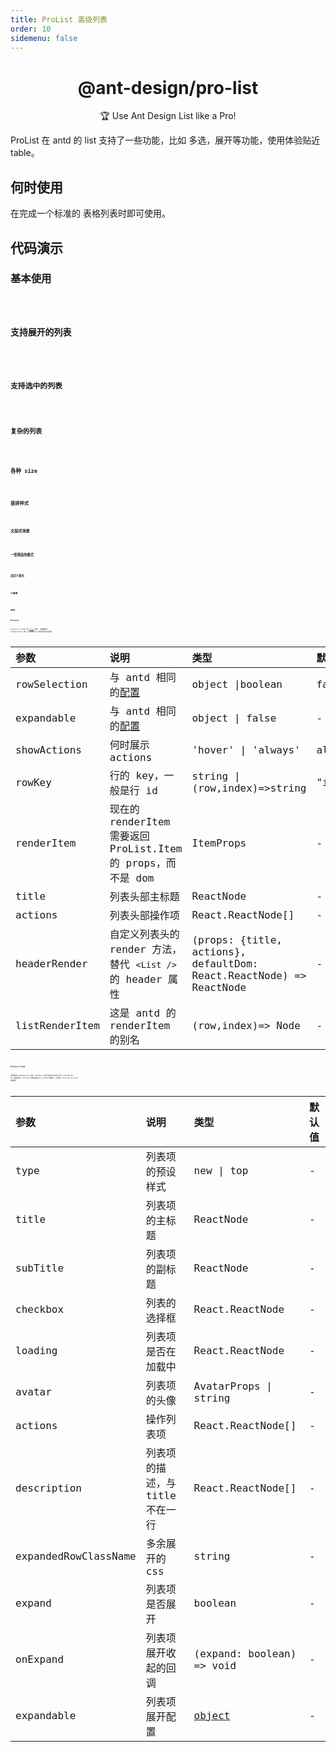 ```yaml
---
title: ProList 高级列表
order: 10
sidemenu: false
---
```


<h1 align="center">@ant-design/pro-list</h1>

<div align="center">

🏆 Use Ant Design List like a Pro!

</div>

ProList 在 antd 的 list 支持了一些功能，比如 多选，展开等功能，使用体验贴近 table。

## 何时使用

在完成一个标准的 表格列表时即可使用。

## 代码演示

### 基本使用

<code src="./demo/base.tsx" />

### 支持展开的列表

<code src="./demo/expand.tsx" />

### 支持选中的列表

<code src="./demo/selectedRow.tsx" />

### 复杂的列表

<code src="./demo/complex.tsx" />

### 各种 size

<code src="./demo/size.tsx" />

### 竖排样式

<code src="./demo/layout.tsx" />

### 文段式场景

<code src="./demo/group.tsx" />

### 一些预设的模式

<code src="./demo/special.tsx" />

### 自定义表头

<code src="./demo/headerRender.tsx" />

### 小菜单

<code src="./demo/minMenu.tsx" />

## API

### ProList

ProList 与 antd 的 [List](https://ant.design/components/list-cn/) 相比，主要增加了 rowSelection 和 expandable 来支持选中与筛选

| 参数 | 说明 | 类型 | 默认值 |
| :-- | :-- | :-- | :-- |
| rowSelection | 与 antd 相同的[配置](https://ant.design/components/table-cn/#rowSelection) | object \|boolean | false |
| expandable | 与 antd 相同的[配置](https://ant.design/components/table-cn/#expandable) | object \| false | - |
| showActions | 何时展示 actions | 'hover' \| 'always' | always |
| rowKey | 行的 key，一般是行 id | string \| (row,index)=>string | "id" |
| renderItem | 现在的 renderItem 需要返回 ProList.Item 的 props，而不是 dom | ItemProps | - |
| title | 列表头部主标题 | ReactNode | - |
| actions | 列表头部操作项 | React.ReactNode[] | - |
| headerRender | 自定义列表头的 render 方法，替代 `<List />` 的 header 属性 | (props: {title, actions}, defaultDom: React.ReactNode) => ReactNode | - |
| listRenderItem | 这是 antd 的 renderItem 的别名 | (row,index)=> Node | - |

### ProList.Item

如果你的 dataSource 包含 children，我们会将其打平传入到 renderItem 中，但是包含 children 的项会转化了 group 的样式，只支持 title 和 actions 的属性。

| 参数 | 说明 | 类型 | 默认值 |
| :-- | :-- | :-- | :-- |
| type | 列表项的预设样式 | new \| top | - |
| title | 列表项的主标题 | ReactNode | - |
| subTitle | 列表项的副标题 | ReactNode | - |
| checkbox | 列表的选择框 | React.ReactNode | - |
| loading | 列表项是否在加载中 | React.ReactNode | - |
| avatar | 列表项的头像 | AvatarProps \| string | - |
| actions | 操作列表项 | React.ReactNode[] | - |
| description | 列表项的描述，与 title 不在一行 | React.ReactNode[] | - |
| expandedRowClassName | 多余展开的 css | string | - |
| expand | 列表项是否展开 | boolean | - |
| onExpand | 列表项展开收起的回调 | (expand: boolean) => void | - |
| expandable | 列表项展开配置 | [object](https://ant.design/components/table-cn/#expandable) | - |
